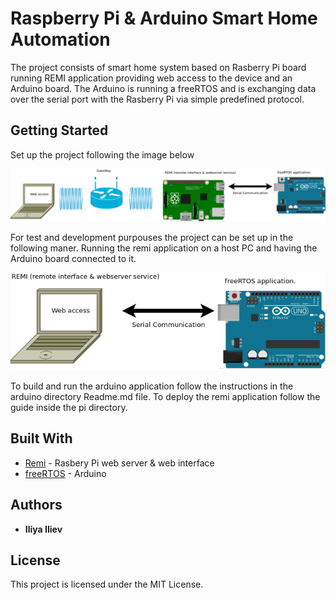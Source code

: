 # Raspberry Pi & Arduino Smart Home Automation

The project consists of smart home system based on Rasberry Pi board running
REMI application providing web access to the device and an Arduino board.
The Arduino is running a freeRTOS and is exchanging data over the serial port with the
Rasberry Pi via simple predefined protocol.

## Getting Started

Set up the project following the image below

![Boards Setup](https://github.com/IlievIliya92/rpi_arduino/blob/master/media/smartHome.png)

For test and development purpouses the project can be set up in the following maner. Running the
remi application on a host PC and having the Arduino board connected to it.

![Boards Setup Dbg](https://github.com/IlievIliya92/rpi_arduino/blob/master/media/smartHomeDbg.png)

To build and run the arduino application follow the instructions in the arduino directory Readme.md file.
To deploy the remi application follow the guide inside the pi directory.

## Built With

* [Remi](https://github.com/dddomodossola/remi) - Rasbery Pi web server & web interface
* [freeRTOS](https://www.freertos.org/) - Arduino

## Authors

* **Iliya Iliev**

## License

This project is licensed under the MIT License.
